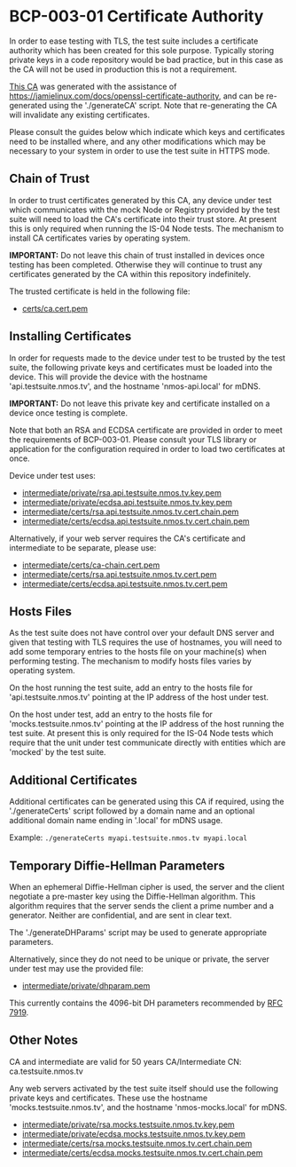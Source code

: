 # BCP-003-01 Certificate Authority

In order to ease testing with TLS, the test suite includes a certificate authority which has been created for this sole
purpose. Typically storing private keys in a code repository would be bad practice, but in this case as the CA will not
be used in production this is not a requirement.

[This CA](ca) was generated with the assistance of <https://jamielinux.com/docs/openssl-certificate-authority>, and can be
re-generated using the './generateCA' script. Note that re-generating the CA will invalidate any existing certificates.

Please consult the guides below which indicate which keys and certificates need to be installed where, and any other
modifications which may be necessary to your system in order to use the test suite in HTTPS mode.

## Chain of Trust

In order to trust certificates generated by this CA, any device under test which communicates with the mock Node or
Registry provided by the test suite will need to load the CA's certificate into their trust store. At present this is
only required when running the IS-04 Node tests. The mechanism to install CA certificates varies by operating system.

**IMPORTANT:** Do not leave this chain of trust installed in devices once testing has been completed. Otherwise they
will continue to trust any certificates generated by the CA within this repository indefinitely.

The trusted certificate is held in the following file:
*   [certs/ca.cert.pem](ca/certs/ca.cert.pem)

## Installing Certificates

In order for requests made to the device under test to be trusted by the test suite, the following private keys and
certificates must be loaded into the device. This will provide the device with the hostname 'api.testsuite.nmos.tv',
and the hostname 'nmos-api.local' for mDNS.

**IMPORTANT:** Do not leave this private key and certificate installed on a device once testing is complete.

Note that both an RSA and ECDSA certificate are provided in order to meet the requirements of BCP-003-01. Please consult
your TLS library or application for the configuration required in order to load two certificates at once.

Device under test uses:
*   [intermediate/private/rsa.api.testsuite.nmos.tv.key.pem](ca/intermediate/private/rsa.api.testsuite.nmos.tv.key.pem)
*   [intermediate/private/ecdsa.api.testsuite.nmos.tv.key.pem](ca/intermediate/private/ecdsa.api.testsuite.nmos.tv.key.pem)
*   [intermediate/certs/rsa.api.testsuite.nmos.tv.cert.chain.pem](ca/intermediate/certs/rsa.api.testsuite.nmos.tv.cert.chain.pem)
*   [intermediate/certs/ecdsa.api.testsuite.nmos.tv.cert.chain.pem](ca/intermediate/certs/ecdsa.api.testsuite.nmos.tv.cert.chain.pem)

Alternatively, if your web server requires the CA's certificate and intermediate to be separate, please use:
*   [intermediate/certs/ca-chain.cert.pem](ca/intermediate/certs/ca-chain.cert.pem)
*   [intermediate/certs/rsa.api.testsuite.nmos.tv.cert.pem](ca/intermediate/certs/rsa.api.testsuite.nmos.tv.cert.pem)
*   [intermediate/certs/ecdsa.api.testsuite.nmos.tv.cert.pem](ca/intermediate/certs/ecdsa.api.testsuite.nmos.tv.cert.pem)

## Hosts Files

As the test suite does not have control over your default DNS server and given that testing with TLS requires the use of
hostnames, you will need to add some temporary entries to the hosts file on your machine(s) when performing testing.
The mechanism to modify hosts files varies by operating system.

On the host running the test suite, add an entry to the hosts file for 'api.testsuite.nmos.tv' pointing at the IP
address of the host under test.

On the host under test, add an entry to the hosts file for 'mocks.testsuite.nmos.tv' pointing at the IP address of the
host running the test suite. At present this is only required for the IS-04 Node tests which require that the unit under
test communicate directly with entities which are 'mocked' by the test suite.

## Additional Certificates

Additional certificates can be generated using this CA if required, using the './generateCerts' script followed by a
domain name and an optional additional domain name ending in '.local' for mDNS usage.

Example: `./generateCerts myapi.testsuite.nmos.tv myapi.local`

## Temporary Diffie-Hellman Parameters

When an ephemeral Diffie-Hellman cipher is used, the server and the client negotiate a pre-master key using the
Diffie-Hellman algorithm. This algorithm requires that the server sends the client a prime number and a generator.
Neither are confidential, and are sent in clear text.

The './generateDHParams' script may be used to generate appropriate parameters.

Alternatively, since they do not need to be unique or private, the server under test may use the provided file:
*   [intermediate/private/dhparam.pem](ca/intermediate/private/dhparam.pem)

This currently contains the 4096-bit DH parameters recommended by [RFC 7919](https://tools.ietf.org/html/rfc7919).

## Other Notes

CA and intermediate are valid for 50 years
CA/Intermediate CN: ca.testsuite.nmos.tv

Any web servers activated by the test suite itself should use the following private keys and certificates. These use the
hostname 'mocks.testsuite.nmos.tv', and the hostname 'nmos-mocks.local' for mDNS.
*   [intermediate/private/rsa.mocks.testsuite.nmos.tv.key.pem](ca/intermediate/private/rsa.mocks.testsuite.nmos.tv.key.pem)
*   [intermediate/private/ecdsa.mocks.testsuite.nmos.tv.key.pem](ca/intermediate/private/ecdsa.mocks.testsuite.nmos.tv.key.pem)
*   [intermediate/certs/rsa.mocks.testsuite.nmos.tv.cert.chain.pem](ca/intermediate/certs/rsa.mocks.testsuite.nmos.tv.cert.chain.pem)
*   [intermediate/certs/ecdsa.mocks.testsuite.nmos.tv.cert.chain.pem](ca/intermediate/certs/ecdsa.mocks.testsuite.nmos.tv.cert.chain.pem)
